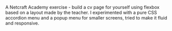 A Netcraft Academy exercise - build a cv page for yourself using flexbox based on a layout made by the teacher. I experimented with a pure CSS accordion menu and a popup menu for smaller screens, tried to make it fluid and responsive. 
